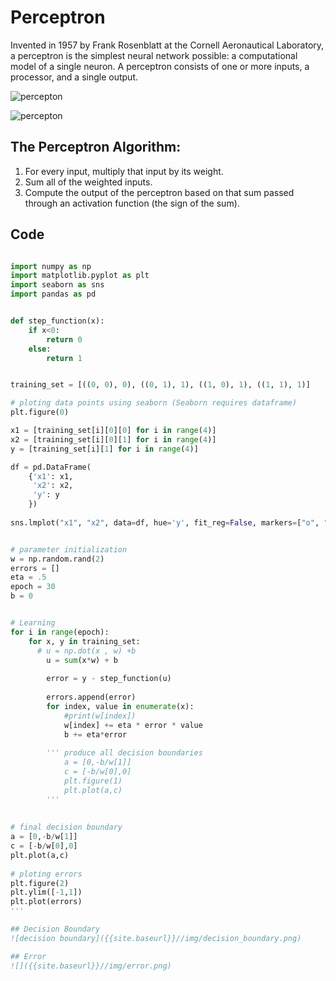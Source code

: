 # Perceptron
Invented in 1957 by Frank Rosenblatt at the Cornell Aeronautical Laboratory, a perceptron is the simplest neural network possible: a computational model of a single neuron. 
A perceptron consists of one or more inputs, a processor, and a single output.

![percepton](https://github.com/ZahidHasan/Perceptron/blob/master/img/perceptron_neuron.png "Perceptron")

![percepton](https://sebastianraschka.com/images/blog/2015/singlelayer_neural_networks_files/perceptron_schematic.png "Perceptron")



## The Perceptron Algorithm:
1. For every input, multiply that input by its weight.
2. Sum all of the weighted inputs.
3. Compute the output of the perceptron based on that sum passed through an activation function (the sign of the sum).

## Code
```python

import numpy as np
import matplotlib.pyplot as plt 
import seaborn as sns
import pandas as pd


def step_function(x):
    if x<0:
        return 0
    else:
        return 1


training_set = [((0, 0), 0), ((0, 1), 1), ((1, 0), 1), ((1, 1), 1)]

# ploting data points using seaborn (Seaborn requires dataframe)
plt.figure(0)

x1 = [training_set[i][0][0] for i in range(4)]
x2 = [training_set[i][0][1] for i in range(4)]
y = [training_set[i][1] for i in range(4)]

df = pd.DataFrame(
    {'x1': x1,
     'x2': x2,
     'y': y
    })
    
sns.lmplot("x1", "x2", data=df, hue='y', fit_reg=False, markers=["o", "s"])


# parameter initialization
w = np.random.rand(2)
errors = [] 
eta = .5
epoch = 30
b = 0


# Learning
for i in range(epoch):
    for x, y in training_set:
      # u = np.dot(x , w) +b
        u = sum(x*w) + b
        
        error = y - step_function(u) 
      
        errors.append(error) 
        for index, value in enumerate(x):
            #print(w[index])
            w[index] += eta * error * value
            b += eta*error
   
        ''' produce all decision boundaries
            a = [0,-b/w[1]]
            c = [-b/w[0],0]
            plt.figure(1)
            plt.plot(a,c)
        '''
            
            
# final decision boundary
a = [0,-b/w[1]]
c = [-b/w[0],0]
plt.plot(a,c)
   
# ploting errors   
plt.figure(2)
plt.ylim([-1,1]) 
plt.plot(errors)
'''

## Decision Boundary
![decision boundary]({{site.baseurl}}//img/decision_boundary.png)

## Error
![]({{site.baseurl}}//img/error.png)
